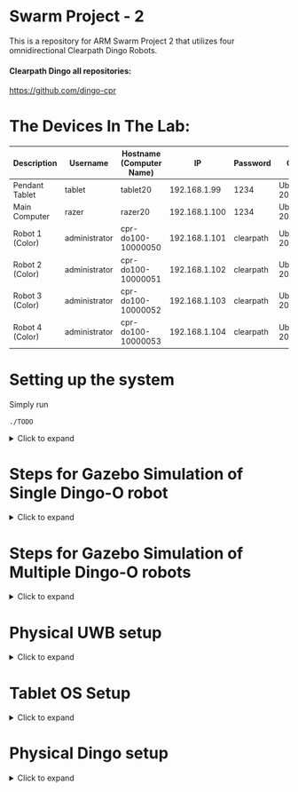 # Swarm Project - 2
This is a repository for ARM Swarm Project 2 that utilizes four omnidirectional Clearpath Dingo Robots.

#### Clearpath Dingo all repositories:
https://github.com/dingo-cpr

# The Devices In The Lab:

| Description             | Username      | Hostname (Computer Name) | IP            | Password  | OS           | ROS     |
| ---                     | ---           | ---                      | ---           | ---       | ---          | ---     |
| Pendant Tablet          | tablet        | tablet20                 | 192.168.1.99  | 1234      | Ubuntu 20.04 | Noetic  |
| Main Computer           | razer         | razer20                  | 192.168.1.100 | 1234      | Ubuntu 20.04 | Noetic |
| Robot 1 (Color)         | administrator | cpr-do100-10000050       | 192.168.1.101 | clearpath | Ubuntu 20.04 | Noetic |
| Robot 2 (Color)         | administrator | cpr-do100-10000051       | 192.168.1.102 | clearpath | Ubuntu 20.04 | Noetic |
| Robot 3 (Color)         | administrator | cpr-do100-10000052       | 192.168.1.103 | clearpath | Ubuntu 20.04 | Noetic |
| Robot 4 (Color)         | administrator | cpr-do100-10000053       | 192.168.1.104 | clearpath | Ubuntu 20.04 | Noetic |

# Setting up the system

Simply run
```
./TODO
```
<details> 
    <summary>Click to expand</summary>

## Install some dependencies of Dingo Gazebo Simulation and Others
``` bash
sudo apt-get install ros-melodic-lms1xx # ROS driver for the SICK LMS1xx line of LIDARs.
sudo apt-get install ros-melodic-velodyne-simulator # Metapackage of Velodyne LIDAR simulation component
sudo apt-get install ros-melodic-hector-gazebo-plugins
sudo apt-get install ros-melodic-ridgeback-gazebo-plugins
sudo apt-get install ros-melodic-interactive-marker-twist-server
sudo apt-get install ros-melodic-ridgeback-control
sudo apt-get install ros-melodic-rqt-ez-publisher

sudo apt-get install spacenavd
sudo apt-get install ros-melodic-spacenav-node
sudo apt-get install ros-melodic-twist-mux
sudo apt-get install ros-melodic-robot-localization;
sudo apt-get install ros-melodic-microstrain-inertial-driver;
sudo apt-get install ros-melodic-microstrain-inertial-rqt;
sudo apt-get install ros-melodic-tf2-sensor-msgs;
sudo apt-get install ros-melodic-imu-tools;
sudo apt-get install ros-melodic-imu-pipeline; # for imu_transformer
```

## Building Steps
``` bash
cd;
mkdir catkin_ws_swarm2;
cd catkin_ws_swarm2;
rm -rf {*,.*};

git clone https://github.com/burakaksoy/Swarm-Robotics-2.git .;
cd src;
git clone -b melodic-devel https://github.com/burakaksoy/dingo.git;
git clone https://github.com/burakaksoy/dingo_simulator.git;
git clone https://github.com/burakaksoy/dingo_desktop.git;
git clone https://github.com/burakaksoy/AssistiveRobot-SimulationFiles.git;
git clone https://github.com/burakaksoy/RVizMeshVisualizer.git;
git clone https://github.com/burakaksoy/uwb_gazebo_plugin;

cd ..;
catkin_make -DCMAKE_BUILD_TYPE=Release;
source devel/setup.bash;
```


### In your `~/.bashrc` file, add these:
``` bash
source ~/catkin_ws_swarm2/devel/setup.bash

export GAZEBO_MODEL_PATH=~/catkin_ws_swarm2/src/AssistiveRobot-SimulationFiles/lab_gazebo/models
export GAZEBO_RESOURCE_PATH=~/catkin_ws_swarm2/src/AssistiveRobot-SimulationFiles/lab_gazebo/worlds
```

</details> 

# Steps for Gazebo Simulation of Single Dingo-O robot
<details> 
    <summary>Click to expand</summary>

Assuming that you already did the dependancy installations and building in [**Setting up the system**](#setting-up-the-system) section.

(Reference: http://www.clearpathrobotics.com/assets/guides/melodic/dingo/simulation.html)
## Running the simulation
### Gazebo simulation:
``` bash
roslaunch dingo_gazebo empty_world.launch x:=0. y:=0. yaw:=0. config:=front_laser
```
For other config options see: https://github.com/dingo-cpr/dingo/tree/melodic-devel/dingo_description
and create a config file in `.../dingo/dingo_description/urdf/configs/`

Another option for configurations is export their environment variables. For example:
``` bash
export DINGO_OMNI=1
export DINGO_LASER=1
export DINGO_LASER_MODEL='ust10' # or 'lms1xx'
export DINGO_IMU_MICROSTRAIN=1
roslaunch dingo_gazebo empty_world.launch x:=1. y:=0. yaw:=0.
```

### Corresponding RVIZ:
``` bash
roslaunch dingo_viz view_robot.launch
```

### To send simple velocity commands to the robot you can use rqt_ez_publisher:
``` bash
rosrun rqt_ez_publisher rqt_ez_publisher
```
and send messages to `\cmd_vel` topic.

</details> 

# Steps for Gazebo Simulation of Multiple Dingo-O robots

<details>
    <summary>Click to expand</summary>

Assuming that you already did the dependancy installations and building in [**Setting up the system**](#setting-up-the-system) section.

## Running the simulation in Empty World
This command launches the corresponding RVIZ and the rqt_ez_publisher all together. 
``` bash
roslaunch dingo_gazebo empty_world_multi.launch
```
Note that RVIZ TF frames are reported by `robot_localization` package that uses the _odometry_ and _IMU_ information, hence drifts after a while, but it is more realistic in that sense.
<!-- TODO: ADD image here -->
![View in empty world](./.imgs/empty_world_multi.png)

## Running the simulation in CII 8th Floor Lab
This is an example lab environment to visualize the scales of Dingo robots.
This command launches the corresponding RVIZ and the rqt_ez_publisher all together in CII 8th floor lab.
``` bash
roslaunch dingo_gazebo empty_lab_multi.launch
```
Note that RVIZ TF frames are reported by `robot_localization` package that uses the _odometry_ and _IMU_ information, hence drifts after a while, but more realistic.
<!-- TODO: ADD image here -->
![View in CII 8th Floor Lab](./.imgs/empty_lab_multi.png)

## Running the simulation in Empty World with ground truth
This command launches the simulation with ground truth reported TF frames to RVIZ. Again, launching the corresponding RVIZ and the rqt_ez_publisher is embedded all together. 
``` bash
roslaunch dingo_gazebo empty_world_multi_ground_truth.launch
```
Note that RVIZ TF frames are reported by `message_to_tf` package that uses the _ground truth_ data coming from `gazebo_ros_p3d` plugin, hence it is exact representation of the Gazebo World.
Therefore, this command does not launch the Gazebo client GUI to save computational power, but could be re-enabled with gui parameter set to true in the launch file.
<!-- TODO: ADD image here -->
![Empty World with ground truth](./.imgs/empty_world_multi_ground_truth.png)

## Running the simulation in Demonstration Floor - Highbay

This command launches the corresponding RVIZ and the rqt_ez_publisher all together. 
``` bash
roslaunch dingo_gazebo empty_highbay_multi.launch
```
Note that RVIZ TF frames are reported by `robot_localization` package that uses the _odometry_ and _IMU_ information, hence drifts after a while, but it is more realistic in that sense.
<!-- TODO: ADD image here -->
![View in Empty Highbay](./.imgs/empty_highbay_multi.png)

For a simulation that includes the representative workstations and the workers run:
``` bash
roslaunch dingo_gazebo highbay_multi.launch
```
![View in Highbay](./.imgs/highbay_multi.png)

## Running the simulation in Demonstration Floor - Highbay with ground truth
This command launches the simulation with ground truth reported TF frames to RVIZ. Again, launching the corresponding RVIZ and the rqt_ez_publisher is embedded all together. 
``` bash
roslaunch swarm2_launch multi_dingo_sim_with_rviz_and_ez_publisher_highbay.launch
```
Note that RVIZ TF frames are reported by `message_to_tf` package that uses the _ground truth_ data coming from `gazebo_ros_p3d` plugin, hence it is exact representation of the Gazebo World.
Therefore, this command does not launch the Gazebo client GUI to save computational power, but could be re-enabled with gui parameter set to true in the launch file.
<!-- TODO: ADD image here -->
![Highbay World with ground truth](./.imgs/highbay_multi_ground_truth.png)
**Note that above, the world in Gazebo is visualized at RViz! This is only a static image of the world exported as a COLLADA (.dae) file and imported to RViz using [`RVizMeshVisualizer`](https://github.com/burakaksoy/RVizMeshVisualizer). If you make changes to the world file, update the mesh file following the steps in [here](https://github.com/burakaksoy/AssistiveRobot-SimulationFiles/tree/master/lab_gazebo#to-export-world-files-to-a-single-collada-dea).**
**For example, for the Highbay world, if you have already did the installation steps in the link above, run:**
``` bash
cd ~/catkin_ws_swarm2/src/AssistiveRobot-SimulationFiles/lab_gazebo/worlds;
ign gazebo -v 4 -s -r --iterations 1 highbay_swarm.world
```
**This will update the mesh file corresponding to the `highbay_swarm.world`.**


## Running the simulation in Anchor Industries Representative Plant Floor

**!!!IN PROGRESS, NOT DONE YET!!!**

This command launches the corresponding RVIZ and the rqt_ez_publisher all together. 
``` bash
roslaunch dingo_gazebo plant_floor_multi.launch
```
Note that RVIZ TF frames are reported by `robot_localization` package that uses the _odometry_ and _IMU_ information, hence drifts after a while, but it is more realistic in that sense.
<!-- TODO: ADD image here -->

</details>

# Physical UWB setup
<details> 
    <summary>Click to expand</summary>
    
## Related websites for the Qorvo (DecaWave) UWB module documents
DW1000 [https://www.qorvo.com/products/p/DW1000#documents](https://www.qorvo.com/products/p/DW1000#documents)

DW1001C [https://www.qorvo.com/products/p/DWM1001C#documents](https://www.qorvo.com/products/p/DWM1001C#documents)

DWM1001-DEV [https://www.qorvo.com/products/p/DWM1001-DEV#documents](https://www.qorvo.com/products/p/DWM1001-DEV#documents)

MDEK1001 [https://www.qorvo.com/products/p/MDEK1001#documents](https://www.qorvo.com/products/p/MDEK1001#documents)


## Download the Android DRTLS phone app

[https://www.qorvo.com/products/p/MDEK1001#documents](https://www.qorvo.com/products/p/MDEK1001#documents)

Download DRTLS App : Android Application APK

## Calibration Script
Used to determine the every module's (tags and anchors) offsets based on [this white paper with name: Antenna Delay Calibration of DW1000-Based Products and Systems (Application Note APS014)](https://www.qorvo.com/products/d/da008449).

Set 4 of them an on a nice square with best possible known manual position measurements. 

(3 of them gives only one solution, 4 of them gives a Least Squares solution with RMSE error to have an idea of how accurate the calculated offsets are.)

Take note of the manually measured distances, they are needed in the calibration script.

From the android app, put all the modules in the same network and set them as anchors. From the powered ones, only one of them must be set as initiator.

Use `antenna_offset_finding.m` MATLAB script in `uwb_matlab_scripts/` directory of this repo to find the offsets of each UWB module. Then set the offsets in `antenna_calibration.yaml` in `src/swarm_launch/config/` folder. Comments of the script should be sufficient to guide you for further details. 

Note: This script would work on Windows 10 but not in Windows 11 as of writing this document. See details [here](https://www.mathworks.com/matlabcentral/answers/1912280-bluetooth-scanning-error-in-windows-11-solutions#answer_1173820)

This script uses the BLE interface of the firmware to communicate with the tags. For further information see section 7 of [DWM1001 Firmware API Guide](https://www.qorvo.com/products/d/da007975)

After the calibration is done, set modules back as tags those you won't to use as anchors from the Android app.

## Script to Calculate and Write the Anchor positions into the Modules
Mount the UWB anchors in the (high bay) area. Measure the distances between them with a laser distance meter. 
Use `truck_bay_uwb_locations.m`  MATLAB script in `uwb_matlab_scripts/` directory of this repo. Comments of the script should be sufficient to guide you for further details.

Note: This script would work on Windows 10 but not in Windows 11 as of writing this document. See details [here](https://www.mathworks.com/matlabcentral/answers/1912280-bluetooth-scanning-error-in-windows-11-solutions#answer_1173820)

This script uses the BLE interface of the firmware to communicate with the tags. For further information see section 7 of [DWM1001 Firmware API Guide](https://www.qorvo.com/products/d/da007975)
    
</details>


# Tablet OS Setup
<details> 
    <summary>Click to expand</summary>

## Steps to install Ubuntu (20.04 or 18.04) on Surface Go 2 Tablet

Requires a USB-C to USB-A adapter and flash drive

1. Update Windows 10/11 using Settings -> Updates
2. Download and create Ubuntu 20.04 amd64 USB install drive
3. Disable Windows bitlocker and reboot. If it says “waiting to active”, finish activation, then disable: https://www.isunshare.com/windows-10/4-ways-to-remove-or-disable-bitlocker-encryption-on-windows-10.html 
4. Shrink the Windows 10 partition using Windows disk manager: https://www.tenforums.com/tutorials/96288-shrink-volume-partition-windows-10-a.html Suggested to shrink by 64000 MB
5. Connect bootable USB drive and reboot using advanced startup options: https://www.digitalcitizen.life/boot-your-windows-10-pc-usb-flash-drive The bootable usb drive may have the title “Linpus Lite”
6. Install Ubuntu as normal
7. Remove the USB drive
8. At this point Ubuntu is installed, but will not boot automatically. Do the advanced startup options again, and select “ubuntu”. This will boot into Ubuntu.
Follow these instructions in Ubuntu to disable Windows boot: https://www.reddit.com/r/SurfaceLinux/comments/egds33/possible_fix_for_booting_directly_to_grub_on/ Windows can still be booted using Grub menu
Ubuntu should now boot. The post is copied here for convenience:
    ```
        Possible fix for booting directly to grub on Surface Go
        If you're having trouble getting your Surface Go to boot to grub instead of the Windows Boot Manager, I might have something to try if you're brave: I moved the Microsoft folder in /boot/efi/EFI out of the way (In Ubuntu: sudo mv /boot/efi/EFI/Microsoft /boot/efi/EFI/Microsoft.bak) and now grub is loaded by default. I'd really only recommend this if you:

        Have a Windows USB recovery made and you know it's bootable

        Have your files backed up off the SSD (both Linux and Windows (if you care))

        Feel comfortable screwing around fixing a potentially broken EFI partition

        Aren't the sort of person who blames other people when you break your own computer following instructions you found on the Internet!

        All that said, it works for me on my recently purchased 8GB/128GB Surface Go w/ Ubuntu 19.10. I had already dumped the WIndows partition though, so I never tested whether grub had any issues loading Windows. You may also need to mess around with efibootmgr to fix the boot order, but I'm not sure.
    ```
9. You may also need to disable secure boot. This is achived from the BIOS settings. To enter the BIOS settings, while powering up the tablet, Press and hold the volume-up button on your Surface and at the same time, press and release the power button. When you see the Surface logo, release the volume-up button.
The UEFI menu will display within a few seconds.

</details>

# Physical Dingo setup
<details> 
    <summary>Click to expand</summary>
    
## Getting Started
    
Four Dingo-O robots arrived with a printed document named "Custom Robot Quickstart Guide". We only needed to apply section 3 and section 5 of this document after the batteries are fully charged (both the robot batteries and the PlayStation controller batteries). The texts are in these sections are copied below:
   
<details>
<summary>## Section 3: Getting Started</summary>
Your system has been configured to allow you to get started immediately after receipt. Follow these instructions to get
moving.  
    
1. Remove the Dingo's side panels and top fairings (yellow), insert the batteries provided (or confirm they are
inserted), then replace the top fairings and side panels.  
2. Turn on the Dingo via the HMI button pad on the rear. Note that the computer may beep when starting up.  
3. Press "PS" button on gamepad to turn it on.  

</details>
    
<details>
<summary>## Section 5: Wireless</summary>
To set up the wireless communications on your Dingo, you must first establish a wired connection. Using an Ethernet
cable, connect your computer to an Ethernet port on the Dingo's computer by removing the Dingo fairing, and set a
static IP on your computer to `192.168.131.19` (for example). If there are no free ports you may temporarily disconnect
one of the payloads. SSH into the robot computer with:  

```
ssh administrator@192.168.131.1
```  
    
Enter the login password when prompted. Once you have successfully logged in, you can connect the robot's computer to a desired wireless network.
You can connect your robot to a desired wireless network using Netplan.  
    
Simply create a file called `60-wireless.yaml` inside of the `/etc/netplan folder` on your robot's computer. Copy and paste
the contents below into the file, and make sure to modify the wireless interface, SSID, and password fields.  
    
```
network:
    wifis:
    # Replace WIRELESS_INTERFACE with the name of the wireless network device, e.g. wlane or wlp3s0
    # Fill in the SSID_GOES_HERE and PASSWORD_GOES_HERE fields as appropriate. The password may be included
    as plain-text
    # or as a password hash. To generate the hashed password, run
    #
    echo -n 'WIFI_PASSWORD' | iconv -t UTF-16LE | openssl md4 -binary | xxd -p
    # If you have multiple wireless cards you may include a block for each device.
    # For more options, see https://netplan.io/reference/
    WIRELESS_INTERFACE:
        optional: true
        access-points:
            SSID_GOES HERE:
            password: PASSWORD_GOES_HERE
        dhcp4: true
        dhcp4-overrides:
            send-hostname: true
```  
    
Once you have saved the file, you will then need to apply your new Netplan configuration and bring up your wireless
connection by running:  
    
```
sudo netplan apply
``` 
    
More advanced networking examples, including configurations for accessing a wifi network requiring WPA Enterprise
credentials, can be found here:  
https://netplan.io/examples/  

You can verify that your robot is connected to a wireless network by running:
```
ip a
```
This will show all active connections and their IP addresses, including your robot's connection to the desired wireless
network, and the IP address assigned to the robot's computer.
</details>
    
## Dingo Setup for Remote Host
Once each robot is connected to the wireless network with static IP addresses (that can be done through the router settings. We set the IP addresses as specified in the table at the top this document), we set each to use the same ROS master. To do
this do the following on each robot. First, run 
```bash
sudo nano /usr/sbin/ros-start
```
In the *ros-start* file, change the line `export ROS_MASTER_URI=http://127.0.0.1:11311` to  
    
```
export ROS_MASTER_URI=http://192.168.1.100:11311/
export ROS_IP=192.168.1.101 (USE THE CORRECT IP ADRESS HERE)
``` 

and comment out the line `export ROS_HOSTNAME=$(hostname)`
to make sure that the robot uses the host machine as its ROS Master. 

The reason of doing this comes from the fact that the Clearpath has setup the starting of the ROS nodes of the robot as a service that is initated during the boot-up. [For further information about this see this link.](https://roboticsbackend.com/make-ros-launch-start-on-boot-with-robot_upstart/). Clearpath created a `dingo_bringup` package to achieve this service behaviour. The installation file is given [here](https://github.com/dingo-cpr/dingo_robot/blob/noetic-devel/dingo_bringup/scripts/install), and the step of doing this installation on a fresh install from scracth is explained in [here](https://docs.clearpathrobotics.com/docs/robots/indoor_robots/dingo/tutorials_dingo#installing-dingo-software).
    
To make sure that ros.service by Clearpath starts after the network is really online, 
edit `ros.service` file with command   
`sudo nano /lib/systemd/system/ros.service`   
and add the following lines   
```
After=network-online.target
Wants=network-online.target
```
in place of the line   
```
After=network.target
```
[For further information about this above see this link.](https://www.freedesktop.org/wiki/Software/systemd/NetworkTarget/)
    
After these changes, also add the following lines in the master computer's `~/.bashrc` file:  
    
```
export ROS_IP=192.168.1.100
export ROS_MASTER_URI=http://192.168.1.100:11311/
```
    
*Note that these changes on the robots will make the robots to look for the master computer running the `roscore` command while they are booting. If the `roscore` is not running on the master computer during the booting of the robots, the robots will be able to boot correctly and connect to the WiFi. However, the `ros.service` of `systemctl` will fail and therefore the robot will not be able to move (the comms and Wi-Fi indicator LEDs will be off on the robot's HMI interface). If you run the `roscore` command on the master computer after the robots are booted up, you need to manually start the `ros.service` on the robots by ssh'ing into them. This is achieved by running this command on the robot terminals:*  
```
sudo systemctl start ros.service
```

## Namespacing the Dingo Robots
These directions are for the Ridgeback, but it's the same process for the Dingo robots. The goal is to modify the automatic roslaunch files to do the following:

* Add namespacing to prevent naming conflicts
* Add e-stop functionality
* Add scaling for forward and inverse kinematics

Following https://www.clearpathrobotics.com/assets/guides/kinetic/ridgeback/startup.html

In the `/etc/ros/kinetic/ros.d` directory of the Dingo, move the existing files and copy the three files in the TODO [`ridgeback_startup`](https://github.com/rpiRobotics/ARM-20-02-C-15-Swarm-Robotics/tree/main/ridgeback_startup) folder. These new launch files put all the Dingo nodes and topics into the proper namespace, for example `/d1,/d2,/d3,/d4`.

You can run this automatically by running TODO `./ridgeback_namespacing.bash`. This will move all the files currently in `/etc/ros/kinetic/ros.d` to the folder `/home/administrator/backup_ros_d`.
        
</details>
